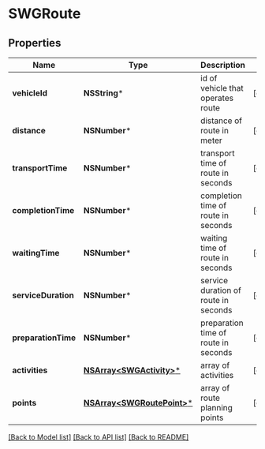 # SWGRoute

## Properties
Name | Type | Description | Notes
------------ | ------------- | ------------- | -------------
**vehicleId** | **NSString*** | id of vehicle that operates route | [optional] 
**distance** | **NSNumber*** | distance of route in meter | [optional] 
**transportTime** | **NSNumber*** | transport time of route in seconds | [optional] 
**completionTime** | **NSNumber*** | completion time of route in seconds | [optional] 
**waitingTime** | **NSNumber*** | waiting time of route in seconds | [optional] 
**serviceDuration** | **NSNumber*** | service duration of route in seconds | [optional] 
**preparationTime** | **NSNumber*** | preparation time of route in seconds | [optional] 
**activities** | [**NSArray&lt;SWGActivity&gt;***](SWGActivity.md) | array of activities | [optional] 
**points** | [**NSArray&lt;SWGRoutePoint&gt;***](SWGRoutePoint.md) | array of route planning points | [optional] 

[[Back to Model list]](../README.md#documentation-for-models) [[Back to API list]](../README.md#documentation-for-api-endpoints) [[Back to README]](../README.md)


